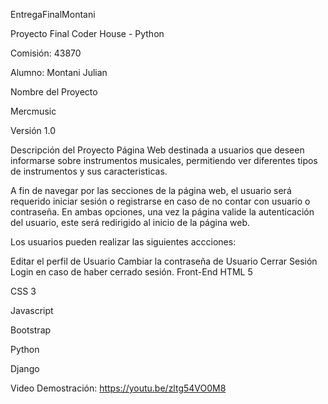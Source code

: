EntregaFinalMontani

Proyecto Final Coder House - Python

Comisión: 43870

Alumno: Montani Julian

Nombre del Proyecto

Mercmusic

Versión
1.0

Descripción del Proyecto
Página Web destinada a usuarios que deseen informarse sobre instrumentos musicales, permitiendo ver diferentes tipos de instrumentos y sus caracteristicas.

A fin de navegar por las secciones de la página web, el usuario será requerido iniciar sesión o registrarse en caso de no contar con usuario o contraseña. En ambas opciones, una vez la página valide la autenticación del usuario, este será redirigido al inicio de la página web.

Los usuarios pueden realizar las siguientes accciones:

Editar el perfil de Usuario
Cambiar la contraseña de Usuario
Cerrar Sesión
Login en caso de haber cerrado sesión.
Front-End
HTML 5

CSS 3

Javascript

Bootstrap

Python

Django

Video Demostración:
https://youtu.be/zltg54VO0M8
